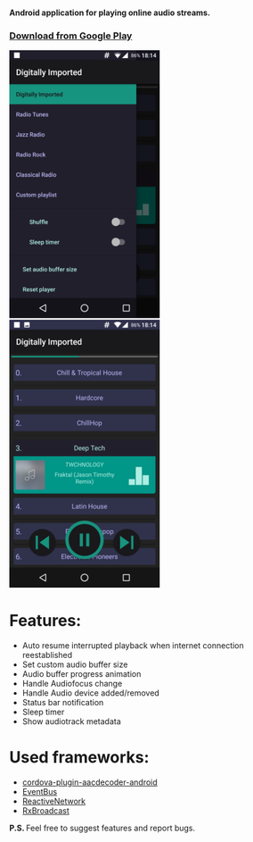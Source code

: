 <h4>
Android application for playing online audio streams. 
</h4>
<h3>
<a href="https://play.google.com/store/apps/details?id=com.stc.radio.player"> Download from Google Play</a>
</h3>
<img src="Screenshot_1.png" alt="app_screenshot1" height="480" width="270">
<img src="Screenshot_2.png" alt="app_screenshot2" height="480" width="270">


<h1>Features:</h1>
<ul>
  <li>Auto resume interrupted playback when internet connection reestablished</li>
  <li>Set custom audio buffer size</li>
  <li>Audio buffer progress animation</li>
  <li>Handle Audiofocus change</li>
  <li>Handle Audio device added/removed</li>
  <li>Status bar notification</li>
  <li>Sleep timer</li>
  <li>Show audiotrack metadata</li>
</ul>
<h1>Used frameworks:</h1>
<ul>
  <li><a href="https://github.com/goldblade/cordova-plugin-aacdecoder-android">cordova-plugin-aacdecoder-android</a></li>
  <li><a href="https://github.com/greenrobot/EventBus">EventBus</a></li>
  <li><a href="https://github.com/pwittchen/ReactiveNetwork">ReactiveNetwork</a></li>
  <li><a href="https://github.com/cantrowitz/RxBroadcast">RxBroadcast</a></li>
</ul>
<p><b>P.S. </b> Feel free to suggest features and report bugs. </p>
